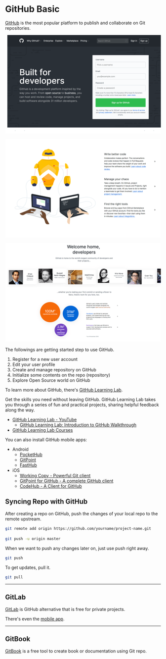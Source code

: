 # GitHub Basic

[GitHub](https://github.com) is the most popular platform to publish and collaborate on Git repositories.

![](images/github-basic-1.png)

![](images/github-basic-2.png)

![](images/github-basic-3.png)

The followings are getting started step to use GitHub.

1. Register for a new user account
2. Edit your user profile
3. Create and manage repository on GitHub
4. Initialize some contents on the repo (repository)
5. Explore Open Source world on GitHub

To learn more about GitHub, there's [GitHub Learning Lab](https://lab.github.com).

Get the skills you need without leaving GitHub. GitHub Learning Lab takes you through a series of fun and practical projects, sharing helpful feedback along the way.

- [GitHub Learning Lab - YouTube](https://www.youtube.com/watch?v=9S0p8YMQzsM)
  - [GitHub Learning Lab: Introduction to GitHub Walkthrough](https://www.youtube.com/watch?v=sz6zfrQpCQg&list=PLg7s6cbtAD147DXcVp899Fk6SegoLY9gL)
- [GitHub Learning Lab Courses](https://lab.github.com/courses)

You can also install GitHub mobile apps:

- Android
  - [PocketHub](https://play.google.com/store/apps/details?id=com.github.pockethub.android)
  - [GitPoint](https://play.google.com/store/apps/details?id=com.gitpoint)
  - [FastHub](https://play.google.com/store/apps/details?id=com.fastaccess.github)
- iOS
  - [Working Copy - Powerful Git client](https://itunes.apple.com/us/app/working-copy/id896694807)
  - [GitPoint for GitHub - A complete GitHub client](https://itunes.apple.com/us/app/gitpoint-for-github/id1251245162)
  - [CodeHub - A Client for GitHub](https://itunes.apple.com/us/app/codehub-a-client-for-github/id707173885)

## Syncing Repo with GitHub

After creating a repo on GitHub, push the changes of your local repo to the remote upstream.

```sh
git remote add origin https://github.com/yourname/project-name.git

git push -u origin master
```

When we want to push any changes later on, just use push right away.

```sh
git push
```

To get updates, pull it.

```sh
git pull
```

---

## GitLab

[GitLab](https://gitlab.com) is GitHub alternative that is free for private projects.

There's even the [mobile app](https://play.google.com/store/apps/details?id=com.commit451.gitlab).

---

## GitBook

[GitBook](https://www.gitbook.com) is a free tool to create book or documentation using Git repo.
